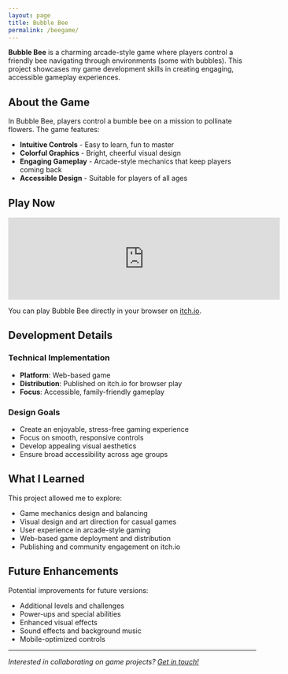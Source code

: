 ```yaml
---
layout: page
title: Bubble Bee
permalink: /beegame/
---
```


**Bubble Bee** is a charming arcade-style game where players control a friendly bee navigating through environments (some with bubbles). This project showcases my game development skills in creating engaging, accessible gameplay experiences.

## About the Game

In Bubble Bee, players control a bumble bee on a mission to pollinate flowers. The game features:

- **Intuitive Controls** - Easy to learn, fun to master
- **Colorful Graphics** - Bright, cheerful visual design
- **Engaging Gameplay** - Arcade-style mechanics that keep players coming back
- **Accessible Design** - Suitable for players of all ages

## Play Now

<iframe frameborder="0" src="https://itch.io/embed/3270844" width="552" height="167"><a href="https://andybyte.itch.io/bubble-bee">Bubble Bee by Andybyte</a></iframe>

You can play Bubble Bee directly in your browser on [itch.io](https://andybyte.itch.io/bubble-bee).

## Development Details

### Technical Implementation
- **Platform**: Web-based game
- **Distribution**: Published on itch.io for browser play
- **Focus**: Accessible, family-friendly gameplay

### Design Goals
- Create an enjoyable, stress-free gaming experience
- Focus on smooth, responsive controls
- Develop appealing visual aesthetics
- Ensure broad accessibility across age groups

## What I Learned

This project allowed me to explore:
- Game mechanics design and balancing
- Visual design and art direction for casual games
- User experience in arcade-style gaming
- Web-based game deployment and distribution
- Publishing and community engagement on itch.io

## Future Enhancements

Potential improvements for future versions:
- Additional levels and challenges
- Power-ups and special abilities
- Enhanced visual effects
- Sound effects and background music
- Mobile-optimized controls

---

*Interested in collaborating on game projects? [Get in touch!](mailto:andybytesmail@gmail.com)*
